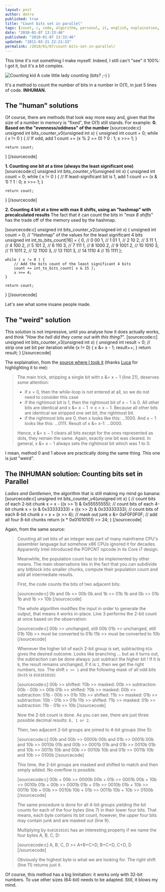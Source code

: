 ```yaml
---
layout: post
author: detro
published: true
title: "Count bits set in parallel"
tags: [count, c, code, algorithm, personal, it, english, explaination, bits, cool]
date: "2010-01-07 13:33:46"
published: "2010-01-07 13:33:46"
updated: "2011-03-21 22:21:33"
permalink: /2010/01/07/count-bits-set-in-parallel/
---
```


This time it's not something I make myself. Indeed, I still can't "see" it 100%: I got it, but it's a bit complex.

<div class="img">
<img src="http://www.familyhelptree.com/blog/wp-content/uploads/2007/10/counting.jpg" alt="Counting kid" />
A cute little lady counting (bits? ;-) )
</div>

It's a method to count the number of bits in a number in O(1), in just 5 lines of code. <strong>INHUMAN.</strong>

## The "human" solutions
Of course, there are methods that look way more easy and, given that the size of a number in memory is "fixed", the O(1) still stands. For example:
<strong>0. Based on the "evenness/oddness" of the number</strong>
[sourcecode:c]
unsigned int bits_counter_v0(unsigned int x) {
    unsigned int count = 0;
    while ( x != 0 ) {
        // If odd, add 1
        count += (x % 2 == 0) ? 0 : 1;
        x >>= 1;
    }
    
    return count;
}
[/sourcecode]

<strong>1. Counting one bit at a time (always the least significant one)</strong>
[sourcecode:c]
unsigned int bits_counter_v1(unsigned int x) {
    unsigned int count = 0;
    while ( x != 0 ) {
        // If least-significant bit is 1, add 1
        count += (x & 1) ? 1 : 0;
        x >>= 1;
    }
    
    return count;
}
[/sourcecode]

<strong>2. Counting 4 bit at a time with max 8 shifts, using an "hashmap" with precalculated results</strong>
The fact that it can count the bits in <em>"max 8 shifts"</em> has the trade off of the memory used by the hashmap.

[sourcecode:c]
unsigned int bits_counter_v2(unsigned int x) {
    unsigned int count = 0;
    // "Hashmap" of the values for the least significant 4 bits
    unsigned int int_to_bits_count[16] = {
        0, // 0  00
        1, // 1  01
        1, // 2  10
        2, // 3  11
        1, // 4  100
        2, // 5  101
        2, // 6  110
        3, // 7  111
        1, // 8  1000
        2, // 9  1001
        2, // 10 1010
        3, // 11 1011
        2, // 12 1100
        3, // 13 1101
        3, // 14 1110
        4  // 15 1111
    };
    
    while ( x != 0 ) {
        // Add the bits count of the least significant 4 bits
        count += int_to_bits_count[ x & 15 ];
        x >>= 4;
    }
    
    return count;
}
[/sourcecode]

Let's see what some insane people made. <!--more-->

## The "weird" solution
This solution is not impressive, until you analyse how it does actually works, and think <em>"How the hell did they come out with this thing?"</em>.
[sourcecode:c]
unsigned int bits_counter_v3(unsigned int x) {
    unsigned int result = 0;
    // strip one set bit per iteration
    while (x != 0) {
        x &= x - 1;
        result++;
    }
    return result;
}
[/sourcecode]

The explaination, from the <a href="http://bits.stephan-brumme.com/countBits.html">source where I took it</a> (thanks <a href="http://twitter.com/lucabox">Luca</a> for highlighting it to me):
<blockquote>
The main trick, stripping a single bit with x &= x − 1 (line 21), deserves some attention:
<ul>
<li>if x = 0, then the while-loop is not entered at all, so we do not need to consider this case</li>
<li>if the rightmost bit is 1, then the rightmost bit of x − 1 is 0. All other bits are identical and x &= x − 1 → x = x − 1. Because all other bits are identical we stripped one set bit, the rightmost bit.</li>
<li>if the rightmost bits are 0, then x looks like this: ...1000. And x − 1 looks like this: ...0111. Result of x &= x-1: ...0000.</li>
</ul>
Hence, x &= x − 1 clears all bits except for the ones represented as dots, they remain the same. Again, exactly one bit was cleared.
In general, x &= x − 1 always sets the rightmost bit which was 1 to 0.
</blockquote>

I mean, method 0 and 1 above are practically doing the same thing. This one is just "weird".

## The INHUMAN solution: Counting bits set in Parallel
<em>Ladies and Gentlemen</em>, the algorithm that is still making my mind go banana:
[sourcecode:c]
unsigned int bits_counter_v4(unsigned int x) {
    // count bits of each 2-bit chunk
    x  = x - ((x >> 1) & 0x55555555);
    // count bits of each 4-bit chunk
    x = (x & 0x33333333) + ((x >> 2) & 0x33333333);
    // count bits of each 8-bit chunk
    x = x + (x >> 4);
    // mask out junk
    x &= 0xF0F0F0F;
    // add all four 8-bit chunks
    return (x * 0x01010101) >> 24;
}
[/sourcecode]

Again, from the same source:
<blockquote>
Counting all set bits of an integer was part of many mainframe CPU's assembler language but somehow
x86 CPUs ignored it for decades. Apparently Intel introduced the POPCNT opcode in its Core i7 design.

Meanwhile, the population count has to be implemented by other means.
The main observations lies in the fact that you can subdivide any bitblock into smaller chunks,
compute their population count and add all intermediate results.

First, the code counts the bits of two adjacent bits:

[sourcecode:c]
0b and 0b >> 00b
0b and 1b >> 01b
1b and 0b >> 01b
1b and 1b >> 10b
[/sourcecode]

The whole algorithm modifies the input in order to generate the output, that means it works in-place.
Line 3 performs the 2-bit count at once based on the observation:

[sourcecode:c]
00b >> unchanged, still 00b
01b >> unchanged, still 01b
10b >> must be converted to 01b
11b >> must be converted to 10b
[/sourcecode]

Whenever the higher bit of each 2-bit group is set, subtracting <code>01b</code> gives the desired outcome.
Looks like branching ... but as it turns out, the subtraction can be done always: just subtract the higher bit !
If it is <code>0</code>, the result remains unchanged, if it is <code>1</code>, then we get the right numbers, too.
The shift <code>x &gt;&gt; 1</code> and the following mask of all odd bits (<code>0x55</code> is <code>01010101b</code>):

[sourcecode:c]
00b >> shifted: ?0b >> masked: 00b >> subtraction: 00b - 00b >> 00b
01b >> shifted: ?0b >> masked: 00b >> subtraction: 01b - 00b >> 01b
10b >> shifted: ?1b >> masked: 01b >> subtraction: 10b - 01b >> 01b
11b >> shifted: ?1b >> masked: 01b >> subtraction: 11b - 01b >> 10b
[/sourcecode]

Now the 2-bit count is done. As you can see, there are just three possible decimal results: <code>0, 1 or 2</code>.

Then, two adjacent 2-bit groups are joined to 4-bit groups (line 5):

[sourcecode:c]
00b and 00b >> 0000b
00b and 01b >> 0001b
00b and 10b >> 0010b
01b and 00b >> 0001b
01b and 01b >> 0010b
01b and 10b >> 0011b
10b and 00b >> 0010b
10b and 01b >> 0011b
10b and 10b >> 0100b
[/sourcecode]

This time, the 2-bit groups are masked and shifted to match and then simply added. No overflow is possible.

[sourcecode:c]
00b + 00b >> 0000b
00b + 01b >> 0001b
00b + 10b >> 0010b
01b + 00b >> 0001b
01b + 01b >> 0010b
01b + 10b >> 0011b
10b + 00b >> 0010b
10b + 01b >> 0011b
10b + 10b >> 0100b
[/sourcecode]

The same procedure is done for all 4-bit groups yielding the bit counts for each of the four bytes (line 7)
in their lower four bits. That means, each byte contains its bit count, however, the upper four bits may
contain junk and are masked out (line 9).

Multiplying by <code>0x01010101</code> has an interesting property if we name the four bytes A, B, C, D:

[sourcecode:c]
A, B, C, D >> A+B+C+D, B+C+D, C+D, D
[/sourcecode]

Obviously the highest byte is what we are looking for. The right shift (line 11) returns just it.
</blockquote>

Of course, this method has a big limitation: it works only with 32-bit numbers.
To use other sizes (64-bit) needs to be adapted. Still, it blows my mind.
